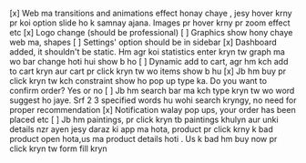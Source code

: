 [x] Web ma transitions and animations effect honay chaye , jesy hover krny pr koi option slide ho k samnay ajana. Images pr hover krny pr zoom effect etc
[x] Logo change (should be professional)
[ ] Graphics show hony chaye web ma, shapes
[ ] Settings' option should be in sidebar
[x] Dashboard added, it shouldn't be static. Hm agr koi statistics enter kryn tw graph ma wo bar change hoti hui show b ho
[ ] Dynamic add to cart, agr hm kch add to cart kryn aur cart pr click kryn tw wo items show b hu
[x] Jb hm buy pr click kryn tw kch constraint show ho pop up type ka. Do you want to confirm order? Yes or no
[ ] Jb hm search bar ma kch type kryn tw wo word suggest ho jaye. Srf 2 3 specified words hu wohi search kryngy, no need for proper recommendation
[x] Notification walay pop ups, your order has been placed etc
[ ] Jb hm paintings, pr click kryn tb paintings khulyn aur unki details nzr ayen jesy daraz ki app ma hota, product pr click krny k bad product open hota,us ma product details hoti . Us k bad hm buy now pr click kryn tw form fill kryn
